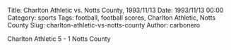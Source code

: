 Title: Charlton Athletic vs. Notts County, 1993/11/13
Date: 1993/11/13 00:00
Category: sports
Tags: football, football scores, Charlton Athletic, Notts County
Slug: charlton-athletic-vs-notts-county
Author: carbonero


Charlton Athletic 5 - 1 Notts County
